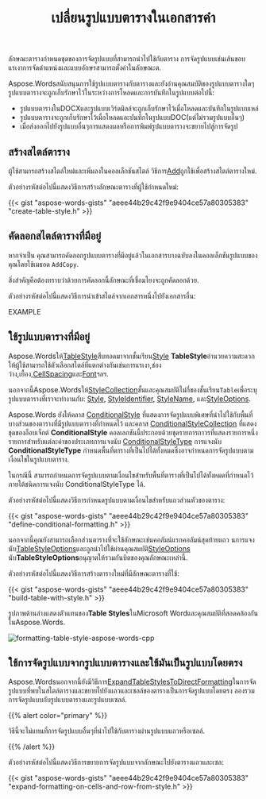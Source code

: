 ﻿---
title: เปลี่ยนรูปแบบตารางในเอกสารคำ
second_title: Aspose.WordsสำหรับC++
articleTitle: ใช้รูปแบบตาราง
linktitle: ใช้รูปแบบตาราง
description: "การจัดรูปแบบตารางขั้นสูงC++. สร้างสไตล์ตารางโดยใช้C++ ใช้รูปแบบตารางC++."
type: docs
weight: 80
url: /th/cpp/working-with-tablestyle/
---

ลักษณะตารางกำหนดชุดของการจัดรูปแบบที่สามารถนำไปใช้กับตาราง การจัดรูปแบบเช่นเส้นขอบแรเงาการจัดตำแหน่งและแบบอักษรสามารถตั้งค่าในลักษณะต.

Aspose.Wordsสนับสนุนการใช้รูปแบบตารางกับตารางและยังอ่านคุณสมบัติของรูปแบบตารางใดๆ รูปแบบตารางจะถูกเก็บรักษาไว้ในระหว่างการโหลดและการบันทึกในรูปแบบต่อไปนี้:

- รูปแบบตารางในDOCXและรูปแบบเวิร์ดมิลล์จะถูกเก็บรักษาไว้เมื่อโหลดและบันทึกในรูปแบบเหล่
- รูปแบบตารางจะถูกเก็บรักษาไว้เมื่อโหลดและบันทึกในรูปแบบDOC(แต่ไม่รวมรูปแบบอื่นๆ)
- เมื่อส่งออกไปยังรูปแบบอื่นๆการแสดงผลหรือการพิมพ์รูปแบบตารางจะขยายไปสู่การจัดรูป

## สร้างสไตล์ตาราง

ผู้ใช้สามารถสร้างสไตล์ใหม่และเพิ่มลงในคอลเล็กชันสไตล์ วิธีการ[Add](https://reference.aspose.com/words/cpp/aspose.words/stylecollection/add/)ถูกใช้เพื่อสร้างสไตล์ตารางใหม่.

ตัวอย่างรหัสต่อไปนี้แสดงวิธีการสร้างลักษณะตารางที่ผู้ใช้กำหนดใหม่:

{{< gist "aspose-words-gists" "aeee44b29c42f9e9404ce57a80305383" "create-table-style.h" >}}

## คัดลอกสไตล์ตารางที่มีอยู่

หากจำเป็น คุณสามารถคัดลอกรูปแบบตารางที่มีอยู่แล้วในเอกสารบางฉบับลงในคอลเล็กชันรูปแบบของคุณโดยใช้เมธอด `AddCopy`.

สิ่งสำคัญคือต้องทราบว่าด้วยการคัดลอกนี้ลักษณะที่เชื่อมโยงจะถูกคัดลอกด้วย.

ตัวอย่างรหัสต่อไปนี้แสดงวิธีการนำเข้าสไตล์จากเอกสารหนึ่งไปยังเอกสารอื่น:

EXAMPLE

## ใช้รูปแบบตารางที่มีอยู่

Aspose.Wordsให้[TableStyle](https://reference.aspose.com/words/cpp/aspose.words/tablestyle/)สืบทอดมาจากชั้นเรียน[Style](https://reference.aspose.com/words/cpp/aspose.words/style/) **TableStyle**อำนวยความสะดวกให้ผู้ใช้สามารถใช้ตัวเลือกสไตล์ที่แตกต่างกันเช่นการแรเงา,ช่องว่าง,เยื้อง,[CellSpacing](https://reference.aspose.com/words/cpp/aspose.words/tablestyle/get_cellspacing/)และ[Font](https://reference.aspose.com/words/cpp/aspose.words/style/get_font/)ฯลฯ.

นอกจากนี้Aspose.Wordsให้[StyleCollection](https://reference.aspose.com/words/cpp/aspose.words/stylecollection/)ชั้นและคุณสมบัติไม่กี่ของชั้นเรียน`Table`เพื่อระบุรูปแบบตารางที่เราจะทำงานกับ: [Style](https://reference.aspose.com/words/cpp/aspose.words.tables/table/get_style/), [StyleIdentifier](https://reference.aspose.com/words/cpp/aspose.words.tables/table/get_styleidentifier/), [StyleName](https://reference.aspose.com/words/cpp/aspose.words.tables/table/get_stylename/), และ[StyleOptions](https://reference.aspose.com/words/cpp/aspose.words.tables/table/get_styleoptions/).

Aspose.Words ยังให้คลาส [ConditionalStyle](https://reference.aspose.com/words/cpp/aspose.words/conditionalstyle/) ที่แสดงการจัดรูปแบบพิเศษที่นำไปใช้กับพื้นที่บางส่วนของตารางที่มีรูปแบบตารางที่กำหนดไว้ และคลาส [ConditionalStyleCollection](https://reference.aspose.com/words/cpp/aspose.words/conditionalstylecollection/) ที่แสดงชุดของอ็อบเจ็กต์ **ConditionalStyle** คอลเลกชันนี้ประกอบด้วยชุดรายการถาวรที่แสดงรายการหนึ่งรายการสำหรับแต่ละค่าของประเภทการแจงนับ [ConditionalStyleType](https://reference.aspose.com/words/cpp/aspose.words/conditionalstyletype/) การแจงนับ **ConditionalStyleType** กำหนดพื้นที่ตารางที่เป็นไปได้ทั้งหมดซึ่งอาจกำหนดการจัดรูปแบบตามเงื่อนไขในรูปแบบตาราง.

ในกรณีนี้ สามารถกำหนดการจัดรูปแบบตามเงื่อนไขสำหรับพื้นที่ตารางที่เป็นไปได้ทั้งหมดที่กำหนดไว้ภายใต้ชนิดการแจงนับ ConditionalStyleType ได้.

ตัวอย่างรหัสต่อไปนี้แสดงวิธีการกำหนดรูปแบบตามเงื่อนไขสำหรับแถวส่วนหัวของตาราง:

{{< gist "aspose-words-gists" "aeee44b29c42f9e9404ce57a80305383" "define-conditional-formatting.h" >}}

นอกจากนี้คุณยังสามารถเลือกส่วนตารางที่จะใช้ลักษณะเช่นคอลัมน์แรกคอลัมน์สุดท้ายแถว นการแจงนับ[TableStyleOptions](https://reference.aspose.com/words/cpp/aspose.words.tables/tablestyleoptions/)และถูกนำไปใช้ผ่านคุณสมบัติ[StyleOptions](https://reference.aspose.com/words/cpp/aspose.words.tables/table/get_styleoptions/) นับ**TableStyleOptions**อนุญาตให้รวมกันบิตของคุณลักษณะเหล่านี้.

ตัวอย่างรหัสต่อไปนี้แสดงวิธีการสร้างตารางใหม่ที่มีลักษณะตารางที่ใช้:

{{< gist "aspose-words-gists" "aeee44b29c42f9e9404ce57a80305383" "build-table-with-style.h" >}}

รูปภาพด้านล่างแสดงตัวแทนของ**Table Styles**ในMicrosoft Wordและคุณสมบัติที่สอดคล้องกันในAspose.Words.

![formatting-table-style-aspose-words-cpp](applying-formatting-10.png)

## ใช้การจัดรูปแบบจากรูปแบบตารางและใช้มันเป็นรูปแบบโดยตรง

Aspose.Wordsนอกจากนี้ยังมีวิธีการ[ExpandTableStylesToDirectFormatting](https://reference.aspose.com/words/cpp/aspose.words/document/expandtablestylestodirectformatting/)ในการจัดรูปแบบที่พบในสไตล์ตารางและขยายไปยังแถวและเซลล์ของตารางเป็นการจัดรูปแบบโดยตรง ลองรวมการจัดรูปแบบกับรูปแบบตารางและรูปแบบเซลล์.

{{% alert color="primary" %}}

วิธีนี้จะไม่แทนที่การจัดรูปแบบอื่นๆที่นำไปใช้กับตารางผ่านรูปแบบแถวหรือเซลล์.

{{% /alert %}}

ตัวอย่างรหัสต่อไปนี้แสดงวิธีการขยายการจัดรูปแบบจากลักษณะไปยังตารางแถวและเซล:

{{< gist "aspose-words-gists" "aeee44b29c42f9e9404ce57a80305383" "expand-formatting-on-cells-and-row-from-style.h" >}}